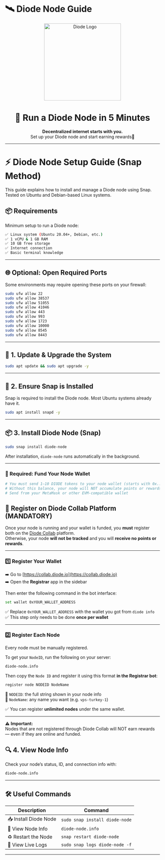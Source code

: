 # 🛰️ Diode Node Guide

<p align="center">
  <img src="https://pbs.twimg.com/profile_images/1843447218130276352/IMDW6sot_400x400.png" height="250" alt="Diode Logo" />
</p>

<h1 align="center">🚀 Run a Diode Node in 5 Minutes</h1>

<p align="center">
  <b>Decentralized internet starts with you.</b><br>
  Set up your Diode node and start earning rewards💸
</p>

---
# ⚡ Diode Node Setup Guide (Snap Method)

This guide explains how to install and manage a Diode node using Snap.  
Tested on Ubuntu and Debian-based Linux systems.

## 📦 Requirements

Minimum setup to run a Diode node:

```bash
✅ Linux system (Ubuntu 20.04+, Debian, etc.)
✅ 1 vCPU & 1 GB RAM
✅ 10 GB free storage
✅ Internet connection
✅ Basic terminal knowledge
```

---

## 🌐 Optional: Open Required Ports

Some environments may require opening these ports on your firewall:

```bash
sudo ufw allow 22
sudo ufw allow 38537
sudo ufw allow 51055
sudo ufw allow 41046
sudo ufw allow 443
sudo ufw allow 993
sudo ufw allow 1723
sudo ufw allow 10000
sudo ufw allow 8545
sudo ufw allow 8443
```

---

## 🔄 1. Update & Upgrade the System

```bash
sudo apt update && sudo apt upgrade -y
```

---

## 🧩 2. Ensure Snap is Installed

Snap is required to install the Diode node. Most Ubuntu systems already have it.

```bash
sudo apt install snapd -y
```

---

## 📦 3. Install Diode Node (Snap)

```bash
sudo snap install diode-node
```

After installation, `diode-node` runs automatically in the background.

---
### 🚨 Required: Fund Your Node Wallet

```bash
# You must send 1–10 DIODE tokens to your node wallet (starts with 0x...)
# Without this balance, your node will NOT accumulate points or rewards
# Send from your MetaMask or other EVM-compatible wallet
```
## 🧾 Register on Diode Collab Platform (MANDATORY)

Once your node is running and your wallet is funded, you **must** register both on the [Diode Collab](https://collab.diode.io/) platform.  
Otherwise, your node **will not be tracked** and you will **receive no points or rewards**.

---

### 1️⃣ Register Your Wallet

➡️ Go to [https://collab.diode.io](https://collab.diode.io)  
➡️ Open the **Registrar** app in the sidebar

Then enter the following command in the bot interface:

```bash
set wallet 0xYOUR_WALLET_ADDRESS
```

✅ Replace `0xYOUR_WALLET_ADDRESS` with the wallet you got from `diode info`  
✅ This step only needs to be done **once per wallet**

---

### 2️⃣ Register Each Node

Every node must be manually registered.

To get your `NodeID`, run the following on your server:

```bash
diode-node.info
```

Then copy the `Node ID` and register it using this format **in the Registrar bot**:

```bash
register node NODEID NodeName
```

📌 `NODEID`: the full string shown in your node info  
📌 `NodeName`: any name you want (e.g. `vps-turkey-1`)

✅ You can register **unlimited nodes** under the same wallet.

---

⚠️ **Important:**  
Nodes that are not registered through Diode Collab will NOT earn rewards — even if they are online and funded.


## 🔍 4. View Node Info

Check your node’s status, ID, and connection info with:

```bash
diode-node.info
```

---

## 🛠️ Useful Commands

| Description | Command |
|------------|---------|
| 📥 Install Diode Node | `sudo snap install diode-node` |
| 🔎 View Node Info | `diode-node.info` |
| ♻️ Restart the Node | `snap restart diode-node` |
| 📄 View Live Logs | `sudo snap logs diode-node -f` |

---
